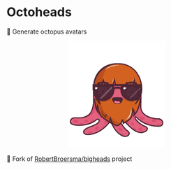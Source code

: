 # Octoheads

🐙 Generate octopus avatars

<p align="center" >
  <img alt="OctoHeads Demo" src="demo/demo.gif" width="220"/>
</p>

🍴 Fork of [RobertBroersma/bigheads](https://github.com/RobertBroersma/bigheads) project
